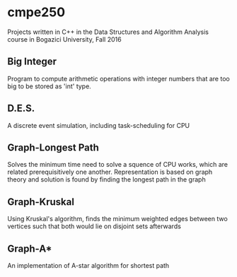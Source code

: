 # cmpe250
Projects written in C++ in the Data Structures and Algorithm Analysis course in Bogazici University, Fall 2016

## Big Integer
Program to compute arithmetic operations with integer numbers that are too big to be stored as 'int' type.

## D.E.S.
A discrete event simulation, including task-scheduling for CPU

## Graph-Longest Path
Solves the minimum time need to solve a squence of CPU works, which are related prerequisitively one another. Representation is based on graph theory and solution is found by finding the longest path in the graph

## Graph-Kruskal
Using Kruskal's algorithm, finds the minimum weighted edges between two vertices such that both would lie on disjoint sets afterwards

## Graph-A*
An implementation of A-star algorithm for shortest path
